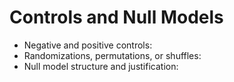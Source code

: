# Controls and Null Models

- Negative and positive controls:
- Randomizations, permutations, or shuffles:
- Null model structure and justification:
